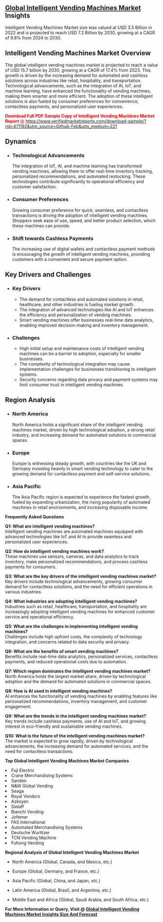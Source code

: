 <h2><a href="https://www.verifiedmarketreports.com/download-sample/?rid=471192&amp;utm_source=Github&amp;utm_medium=221" target="_blank">Global Intelligent Vending Machines Market</a> Insights</h2><p>Intelligent Vending Machines Market size was valued at USD 3.5 Billion in 2022 and is projected to reach USD 7.2 Billion by 2030, growing at a CAGR of 9.8% from 2024 to 2030.</p><p><h2>Intelligent Vending Machines Market Overview</h2> <p>The global intelligent vending machines market is projected to reach a value of USD 15.7 billion by 2030, growing at a CAGR of 17.4% from 2023. This growth is driven by the increasing demand for automated and cashless solutions across industries like retail, hospitality, and transportation. Technological advancements, such as the integration of AI, IoT, and machine learning, have enhanced the functionality of vending machines, making them smarter and more efficient. The adoption of these intelligent solutions is also fueled by consumer preferences for convenience, contactless payments, and personalized user experiences.</p> <p><p><span class=""><span style="color: #ff0000;"><strong>Download Full PDF Sample Copy of Intelligent Vending Machines Market Report</strong> @ </span><a href="https://www.verifiedmarketreports.com/download-sample/?rid=471192&amp;utm_source=Github-Feb&amp;utm_medium=221" target="_blank">https://www.verifiedmarketreports.com/download-sample/?rid=471192&amp;utm_source=Github-Feb&amp;utm_medium=221</a></span></p></p> <h2>Dynamics</h2> <ul> <li><h3>Technological Advancements</h3> The integration of IoT, AI, and machine learning has transformed vending machines, allowing them to offer real-time inventory tracking, personalized recommendations, and automated restocking. These technologies contribute significantly to operational efficiency and customer satisfaction.</li> <li><h3>Consumer Preferences</h3> Growing consumer preference for quick, seamless, and contactless transactions is driving the adoption of intelligent vending machines. Shoppers seek ease of use, speed, and better product selection, which these machines can provide.</li> <li><h3>Shift towards Cashless Payments</h3> The increasing use of digital wallets and contactless payment methods is encouraging the growth of intelligent vending machines, providing customers with a convenient and secure payment option.</li> </ul> <h2>Key Drivers and Challenges</h2> <ul> <li><h3>Key Drivers</h3> <ul> <li>The demand for contactless and automated solutions in retail, healthcare, and other industries is fueling market growth.</li> <li>The integration of advanced technologies like AI and IoT enhances the efficiency and personalization of vending machines.</li> <li>Smart vending machines offer businesses real-time data analytics, enabling improved decision-making and inventory management.</li> </ul> </li> <li><h3>Challenges</h3> <ul> <li>High initial setup and maintenance costs of intelligent vending machines can be a barrier to adoption, especially for smaller businesses.</li> <li>The complexity of technological integration may cause implementation challenges for businesses transitioning to intelligent systems.</li> <li>Security concerns regarding data privacy and payment systems may limit consumer trust in intelligent vending machines.</li> </ul> </li> </ul> <h2>Region Analysis</h2> <ul> <li><h3>North America</h3> North America holds a significant share of the intelligent vending machines market, driven by high technological adoption, a strong retail industry, and increasing demand for automated solutions in commercial spaces.</li> <li><h3>Europe</h3> Europe is witnessing steady growth, with countries like the UK and Germany investing heavily in smart vending technology to cater to the growing demand for contactless payment and self-service solutions.</li> <li><h3>Asia Pacific</h3> The Asia Pacific region is expected to experience the fastest growth, fueled by expanding urbanization, the rising popularity of automated machines in retail environments, and increasing disposable income.</li> </ul> <p><strong>Frequently Asked Questions</strong></p> <p><strong>Q1: What are intelligent vending machines?</strong><br> Intelligent vending machines are automated machines equipped with advanced technologies like IoT and AI to provide seamless and personalized user experiences.</p> <p><strong>Q2: How do intelligent vending machines work?</strong><br> These machines use sensors, cameras, and data analytics to track inventory, make personalized recommendations, and process cashless payments for consumers.</p> <p><strong>Q3: What are the key drivers of the intelligent vending machines market?</strong><br> Key drivers include technological advancements, growing consumer demand for contactless solutions, and the need for efficient operations in various industries.</p> <p><strong>Q4: What industries are adopting intelligent vending machines?</strong><br> Industries such as retail, healthcare, transportation, and hospitality are increasingly adopting intelligent vending machines for enhanced customer service and operational efficiency.</p> <p><strong>Q5: What are the challenges in implementing intelligent vending machines?</strong><br> Challenges include high upfront costs, the complexity of technology integration, and concerns related to data security and privacy.</p> <p><strong>Q6: What are the benefits of smart vending machines?</strong><br> Benefits include real-time data analytics, personalized services, contactless payments, and reduced operational costs due to automation.</p> <p><strong>Q7: Which region dominates the intelligent vending machines market?</strong><br> North America holds the largest market share, driven by technological adoption and the demand for automated solutions in commercial spaces.</p> <p><strong>Q8: How is AI used in intelligent vending machines?</strong><br> AI enhances the functionality of vending machines by enabling features like personalized recommendations, inventory management, and customer engagement.</p> <p><strong>Q9: What are the trends in the intelligent vending machines market?</strong><br> Key trends include cashless payments, use of AI and IoT, and growing interest in eco-friendly and sustainable vending machines.</p> <p><strong>Q10: What is the future of the intelligent vending machines market?</strong><br> The market is expected to grow rapidly, driven by technological advancements, the increasing demand for automated services, and the need for contactless transactions.</p> </p><p><strong>Top Global Intelligent Vending Machines Market Companies</strong></p><div data-test-id=""><p><li>Fuji Electric</li><li> Crane Merchandising Systems</li><li> Sanden</li><li> N&W Global Vending</li><li> Seaga</li><li> Royal Vendors</li><li> Azkoyen</li><li> Sielaff</li><li> Bianchi Vending</li><li> Jofemar</li><li> FAS International</li><li> Automated Merchandising Systems</li><li> Deutsche Wurlitzer</li><li> TCN Vending Machine</li><li> Fuhong Vending</li></p><div><strong>Regional Analysis of&nbsp;Global Intelligent Vending Machines Market</strong></div><ul><li dir="ltr"><p dir="ltr">North America&nbsp;(Global, Canada, and Mexico, etc.)</p></li><li dir="ltr"><p dir="ltr">Europe (Global, Germany, and France, etc.)</p></li><li dir="ltr"><p dir="ltr">Asia Pacific&nbsp;(Global, China, and Japan, etc.)</p></li><li dir="ltr"><p dir="ltr">Latin America&nbsp;(Global, Brazil, and Argentina, etc.)</p></li><li dir="ltr">Middle East and Africa&nbsp;(Global, Saudi Arabia, and South Africa, etc.)</li></ul><p><strong>For More Information or Query, Visit @&nbsp;</strong><strong><a href="https://www.verifiedmarketreports.com/product/intelligent-vending-machines-market/?utm_source=Github&amp;utm_medium=221" target="_blank">Global Intelligent Vending Machines Market Insights Size And Forecast</a></strong></p></div>

